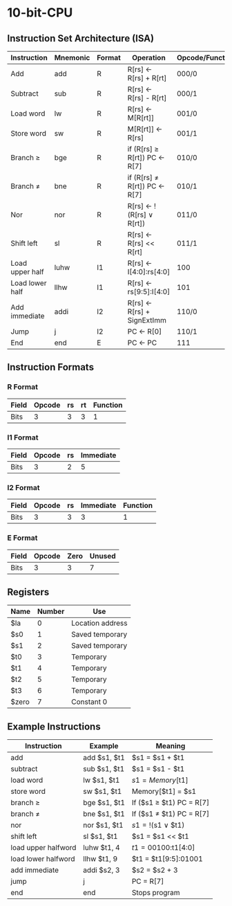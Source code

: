 # 10-bit-CPU

## Instruction Set Architecture (ISA)

| Instruction        | Mnemonic | Format | Operation                           | Opcode/Function |
|--------------------|-----------|-------|-------------------------------------|-----------------|
| Add                | add       | R     | R[rs] ← R[rs] + R[rt]               | 000/0           |
| Subtract           | sub       | R     | R[rs] ← R[rs] - R[rt]                | 000/1          |
| Load word          | lw        | R     | R[rs] ← M[R[rt]]                    | 001/0           |
| Store word         | sw        | R     | M[R[rt]] ← R[rs]                    | 001/1           |
| Branch ≥           | bge       | R     | if (R[rs] ≥ R[rt]) PC ← R[7]        | 010/0           |
| Branch ≠           | bne       | R     | if (R[rs] ≠ R[rt]) PC ← R[7]        | 010/1           |
| Nor                | nor       | R     | R[rs] ← !(R[rs] ∨ R[rt])            | 011/0           |
| Shift left         | sl        | R     | R[rs] ← R[rs] << R[rt]              | 011/1           |
| Load upper half    | luhw      | I1    | R[rs] ← I[4:0]:rs[4:0]              | 100             |
| Load lower half    | llhw      | I1    | R[rs] ← rs[9:5]:I[4:0]              | 101             |
| Add immediate      | addi      | I2    | R[rs] ← R[rs] + SignExtImm          | 110/0           |
| Jump               | j         | I2    | PC ← R[0]                           | 110/1           |
| End                | end       | E     | PC ← PC                             | 111             |


## Instruction Formats

### R Format
| Field    | Opcode | rs   | rt   | Function |
|-----------|---------|------|------|-----------|
| Bits      | 3     | 3  | 3  | 1     |

### I1 Format
| Field    | Opcode | rs   | Immediate |
|-----------|---------|------|-----------|
| Bits      | 3     | 2  | 5       |

### I2 Format
| Field    | Opcode | rs   | Immediate | Function |
|-----------|---------|------|-----------|-----------|
| Bits      | 3     | 3  | 3       | 1       |

### E Format
| Field    | Opcode | Zero | Unused   |
|-----------|---------|------|-----------|
| Bits      | 3     | 3  | 7       |

## Registers

| Name  | Number | Use              |
|---------|---------|-------------------|
| $la    | 0     | Location address |
| $s0    | 1     | Saved temporary  |
| $s1    | 2     | Saved temporary  |
| $t0    | 3     | Temporary        |
| $t1    | 4     | Temporary        |
| $t2    | 5     | Temporary        |
| $t3    | 6     | Temporary        |
| $zero | 7     | Constant 0       |


## Example Instructions

| Instruction         | Example        | Meaning                    |
|---------------------|----------------|----------------------------|
| add                 | add $s1, $t1  | $s1 = $s1 + $t1           |
| subtract            | sub $s1, $t1  | $s1 = $s1 - $t1           |
| load word           | lw $s1, $t1   | $s1 = Memory[$t1]         |
| store word          | sw $s1, $t1   | Memory[$t1] = $s1         |
| branch ≥          | bge $s1, $t1 | If ($s1 ≥ $t1) PC = R[7] |
| branch ≠          | bne $s1, $t1 | If ($s1 ≠ $t1) PC = R[7] |
| nor                 | nor $s1, $t1 | $s1 = !($s1 ∨ $t1)      |
| shift left         | sl $s1, $t1  | $s1 = $s1 << $t1        |
| load upper halfword| luhw $t1, 4  | $t1 = 00100:$t1[4:0]    |
| load lower halfword| llhw $t1, 9  | $t1 = $t1[9:5]:01001    |
| add immediate      | addi $s2, 3  | $s2 = $s2 + 3           |
| jump               | j            | PC = R[7]               |
| end                | end         | Stops program          |
